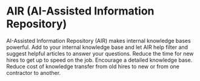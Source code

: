 # AIR (AI-Assisted Information Repository)
AI-Assisted Information Repository (AIR) makes internal knowledge bases powerful. Add to your internal knowledge base and let AIR help filter and suggest helpful articles to answer your questions. Reduce the time for new hires to get up to speed on the job. Encourage a detailed knowledge base. Reduce cost of knowledge transfer from old hires to new or from one contractor to another.